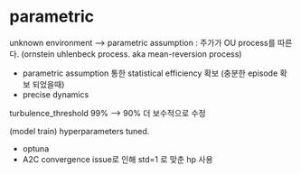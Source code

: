 # parametric

unknown environment --> parametric assumption : 주가가 OU process를 따른다. (ornstein uhlenbeck process. aka mean-reversion process)

  - parametric assumption 통한 statistical efficiency 확보 (충분한 episode 확보 되었을때)
  - precise dynamics

turbulence_threshold 99% --> 90% 더 보수적으로 수정

(model train) hyperparameters tuned. 

  - optuna
  - A2C convergence issue로 인해 std=1 로 맞춘 hp 사용

